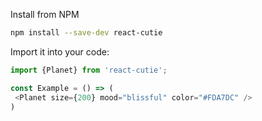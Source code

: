 Install from NPM

```bash
npm install --save-dev react-cutie
```

Import it into your code:

```javascript static
import {Planet} from 'react-cutie';

const Example = () => (
 <Planet size={200} mood="blissful" color="#FDA7DC" />
)
```
